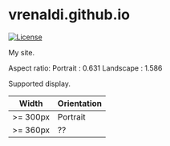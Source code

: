 # vrenaldi.github.io

[![License][license-badge]][license-badge-url]

My site.

Aspect ratio:
Portrait : 0.631
Landscape : 1.586

Supported display.

| Width           | Orientation     |
| --------------- | --------------- |
| \>= 300px       | Portrait        |
| \>= 360px       | ??              |

[license-badge]: https://img.shields.io/badge/License-MIT-blue.svg
[license-badge-url]: ./LICENSE